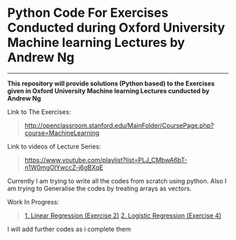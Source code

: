 # Python Code For Exercises Conducted during Oxford University Machine learning Lectures by Andrew Ng 
_____

**This repository will provide solutions (Python based) to the Exercises given in Oxford University Machine learning Lectures cunducted by Andrew Ng**

Link to The Exercises: 
> http://openclassroom.stanford.edu/MainFolder/CoursePage.php?course=MachineLearning

Link to videos of Lecture Series:
> https://www.youtube.com/playlist?list=PLJ_CMbwA6bT-n1W0mgOlYwccZ-j6gBXqE

Currently I am trying to write all the codes from scratch using python. Also I am trying to Generalise the codes by treating arrays 
as vectors.

Work In Progress:
> [1. Linear Regression (Exercise 2)]()
> [2. Logistic Regression (Exercise 4)]()

I will add further codes as i complete them
